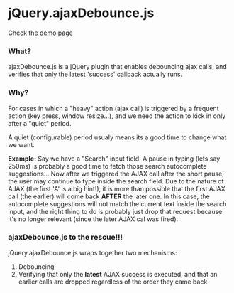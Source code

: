# jQuery.ajaxDebounce.js

Check the [demo page](http://ronency.github.io/ajaxDebounce/)

### What?
ajaxDebounce.js is a jQuery plugin that enables debouncing ajax calls, and verifies that only the latest 'success' callback actually runs.

### Why?
For cases in which a "heavy" action (ajax call) is triggered by a frequent action (key press, window resize...), and we need the action to kick in only after a "quiet" period.

A quiet (configurable) period usualy means its a good time to change what we want.

**Example:** Say we have a "Search" input field. A pause in typing (lets say 250ms) is probably a good time to fetch those search autocomplete suggestions...
Now after we triggered the AJAX call after the short pause, the user may continue to type inside the search field. Due to the nature of AJAX (the first 'A' is a big hint!), it is more than possible that the first AJAX call (the earlier) will come back **AFTER** the later one. In this case, the autocomplete suggestions will not match the current text inside the search input, and the right thing to do is probably just drop that request because it's no longer relevant (since the later AJAX cal was fired).

### ajaxDebounce.js to the rescue!!!

jQuery.ajaxDebounce.js wraps together two mechanisms:
1. Debouncing
2. Verifying that only the **latest** AJAX success is executed, and that an earlier calls are dropped regardless of the order they came back.
